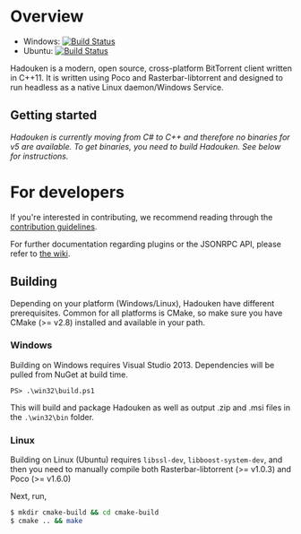 # Overview

 * Windows: [![Build Status](https://builds.nullreferenceexception.se/app/rest/builds/buildType:id:hadouken_core_ContinuousWindows/statusIcon)](https://builds.nullreferenceexception.se/viewType.html?buildTypeId=hadouken_core_ContinuousWindows&guest=1)
 * Ubuntu: [![Build Status](https://builds.nullreferenceexception.se/app/rest/builds/buildType:id:hadouken_core_ContinuousUbuntu/statusIcon)](https://builds.nullreferenceexception.se/viewType.html?buildTypeId=hadouken_core_ContinuousUbuntu&guest=1)

Hadouken is a modern, open source, cross-platform BitTorrent client written in C++11. It is written using Poco and Rasterbar-libtorrent and designed to run headless as a native Linux daemon/Windows Service.

## Getting started

*Hadouken is currently moving from C# to C++ and therefore no binaries for v5 are available. To get binaries, you need to build Hadouken. See below for instructions.*

# For developers

If you're interested in contributing, we recommend reading through the [contribution guidelines](CONTRIBUTING.md).

For further documentation regarding plugins or the JSONRPC API, please refer to [the wiki](https://github.com/hadouken/hadouken/wiki).

## Building

Depending on your platform (Windows/Linux), Hadouken have different prerequisites. Common for all platforms is CMake, so make sure you have CMake (>= v2.8) installed and available in your path.

### Windows

Building on Windows requires Visual Studio 2013. Dependencies will be pulled from NuGet at build time.

```posh
PS> .\win32\build.ps1
```

This will build and package Hadouken as well as output .zip and .msi files in the `.\win32\bin` folder.

### Linux

Building on Linux (Ubuntu) requires `libssl-dev`, `libboost-system-dev`, and then you need to manually compile both Rasterbar-libtorrent (>= v1.0.3) and Poco (>= v1.6.0)

Next, run,

```bash
$ mkdir cmake-build && cd cmake-build
$ cmake .. && make
```
